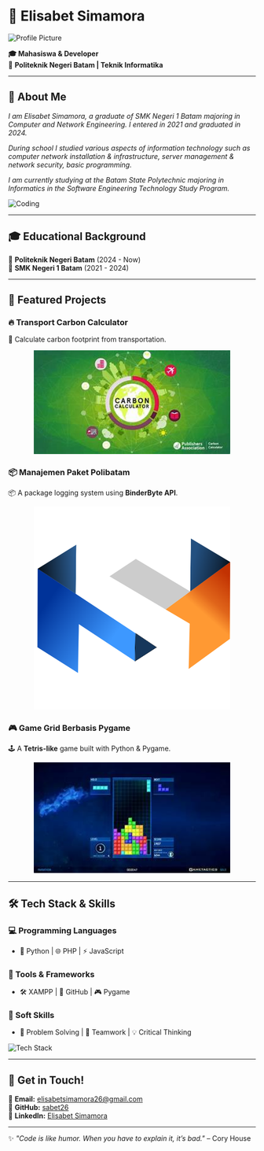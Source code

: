 # 🌟 Elisabet Simamora

![Profile Picture](https://github.com/sabet26.png?size=200)

**🎓 Mahasiswa & Developer**  
📍 **Politeknik Negeri Batam | Teknik Informatika**

---

## 📌 About Me  
*I am Elisabet Simamora, a graduate of SMK Negeri 1 Batam majoring in Computer and Network Engineering. I entered in 2021 and graduated in 2024.*

*During school I studied various aspects of information technology such as computer network installation & infrastructure, server management & network security, basic programming.*

*I am currently studying at the Batam State Polytechnic majoring in Informatics in the Software Engineering Technology Study Program.*

![Coding](https://media.giphy.com/media/qgQUggAC3Pfv687qPC/giphy.gif)

---

## 🎓 Educational Background  
📌 **Politeknik Negeri Batam** (2024 - Now)  
📌 **SMK Negeri 1 Batam** (2021 - 2024)  

---

## 🚀 Featured Projects  
### 🔥 **Transport Carbon Calculator**
🌱 Calculate carbon footprint from transportation.
<p align="center">
  <img src="https://github.com/sabet26/sabet26/blob/main/th%20(4).jpg?size=400" width="400">
</p>

### 📦 **Manajemen Paket Polibatam**
📦 A package logging system using **BinderByte API**.
<p align="center">
  <img src="https://github.com/sabet26/sabet26/blob/main/logo%20simba%20new.png?size=400" width="400">
</p>

### 🎮 **Game Grid Berbasis Pygame**
🕹️ A **Tetris-like** game built with Python & Pygame.
<p align="center">
  <img src="https://github.com/sabet26/sabet26/blob/main/th%20(5).jpg?size=400" width="400">
</p>

---

## 🛠 Tech Stack & Skills  
### 💻 Programming Languages
- 🐖 Python | 🌐 PHP | ⚡ JavaScript  

### 🔧 Tools & Frameworks
- 🛠 XAMPP | 🏰️ GitHub | 🎮 Pygame  

### 🤝 Soft Skills
- 🧠 Problem Solving | 🤝 Teamwork | 💡 Critical Thinking  

![Tech Stack](https://media.giphy.com/media/UQJlZ2w7Z8DjGUd5Zo/giphy.gif)

---

## 💌 Get in Touch!  
📧 **Email:** [elisabetsimamora26@gmail.com](mailto:elisabetsimamora26@gmail.com)  
🔗 **GitHub:** [sabet26](https://github.com/sabet26/)  
🔗 **LinkedIn:** [Elisabet Simamora](https://www.linkedin.com/in/elisabet-simamora-ab536a2b1/)  

---

✨ _"Code is like humor. When you have to explain it, it’s bad."_ – Cory House
